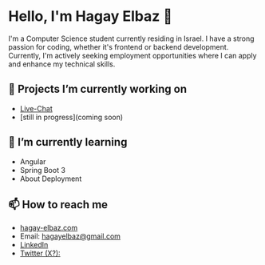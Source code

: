 # Hello, I'm Hagay Elbaz 👋

I'm a Computer Science student currently residing in Israel. I have a strong passion for coding, whether it's frontend or backend development. Currently, 
I'm actively seeking employment opportunities where I can apply and enhance my technical skills.

## 🔭 Projects I’m currently working on

- [Live-Chat](https://github.com/hagayelbaz/Live-Chat)
- [still in progress](coming soon)
  
## 🌱 I’m currently learning

- Angular
- Spring Boot 3
- About Deployment

## 📫 How to reach me

- [hagay-elbaz.com](https://hagay-elbaz.com)
- Email: hagayelbaz@gmail.com
- [LinkedIn](https://www.linkedin.com/in/hagay-elbaz/)
- [Twitter (X?):](https://twitter.com/hagayelbaz)
